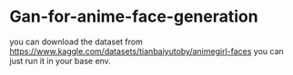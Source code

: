 # Gan-for-anime-face-generation
you can download the dataset from https://www.kaggle.com/datasets/tianbaiyutoby/animegirl-faces
you can just run it in your base env.
